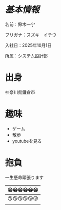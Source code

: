 # ***基本情報***

名前：鈴木一宇

フリガナ：スズキ　イチウ

入社日：2025年10月1日

所属：システム設計部

# **出身**

神奈川県鎌倉市


# **趣味**

- ゲーム
- 散歩
- youtubeを見る

# **抱負**
一生懸命頑張ります



|   😁😁😁😁😁😁  |
| --- |
|  😘😘😘😘😘😘   |
|     |


